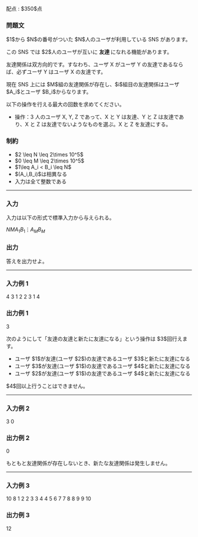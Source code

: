 
<div>

<span>

<span>

<p>
配点 : $350$点
</p>

<div>

<section>

### **問題文**

<p>
$1$から $N$の番号がついた $N$人のユーザが利用している SNS があります。
</p>

<p>
この SNS では $2$人のユーザが互いに
<strong>
友達
</strong>
になれる機能があります。

友達関係は双方向的です。すなわち、ユーザ X がユーザ Y の友達であるならば、必ずユーザ Y はユーザ X の友達です。
</p>

<p>
現在 SNS 上には $M$組の友達関係が存在し、$i$組目の友達関係はユーザ $A_i$とユーザ $B_i$からなります。
</p>

<p>
以下の操作を行える最大の回数を求めてください。
</p>

<ul>

<li>
操作：3 人のユーザ X, Y, Z であって、X と Y は友達、Y と Z は友達であり、X と Z は友達でないようなものを選ぶ。X と Z を友達にする。
</li>

</ul>

</section>

</div>

<div>

<section>

### **制約**

<ul>

<li>
$2 \leq N \leq 2\times 10^5$
</li>

<li>
$0 \leq M \leq 2\times 10^5$
</li>

<li>
$1\leq A_i < B_i \leq N$
</li>

<li>
$(A_i,B_i)$は相異なる
</li>

<li>
入力は全て整数である
</li>

</ul>

</section>

</div>

---

<div>

<div>

<section>

### **入力**

<p>
入力は以下の形式で標準入力から与えられる。
</p>

<div>

$N$$M$$A_1$$B_1$$\vdots$$A_M$$B_M$
</div>

</section>

</div>

<div>

<section>

### **出力**

<p>
答えを出力せよ。  
</p>

</section>

</div>

</div>

---

<div>

<section>

### **入力例 1**

<div>

4 3
1 2
2 3
1 4

</div>

</section>

</div>

<div>

<section>

### **出力例 1**

<div>

3

</div>

<p>
次のようにして「友達の友達と新たに友達になる」という操作は $3$回行えます。
</p>

<ul>

<li>
ユーザ $1$が友達(ユーザ $2$)の友達であるユーザ $3$と新たに友達になる
</li>

<li>
ユーザ $3$が友達(ユーザ $1$)の友達であるユーザ $4$と新たに友達になる
</li>

<li>
ユーザ $2$が友達(ユーザ $1$)の友達であるユーザ $4$と新たに友達になる
</li>

</ul>

<p>
$4$回以上行うことはできません。
</p>

</section>

</div>

---

<div>

<section>

### **入力例 2**

<div>

3 0

</div>

</section>

</div>

<div>

<section>

### **出力例 2**

<div>

0

</div>

<p>
もともと友達関係が存在しないとき、新たな友達関係は発生しません。
</p>

</section>

</div>

---

<div>

<section>

### **入力例 3**

<div>

10 8
1 2
2 3
3 4
4 5
6 7
7 8
8 9
9 10

</div>

</section>

</div>

<div>

<section>

### **出力例 3**

<div>

12

</div>

</section>

</div>

</span>

</span>

</div>
